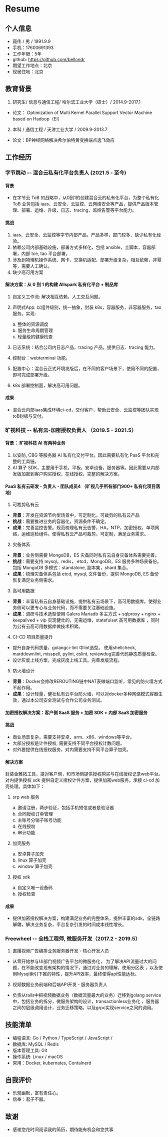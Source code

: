 # Resume


## 个人信息
- 聂伟 / 男 / 1991.9.9
- 手机：17600691393
- 工作年限：5年
- github: https://github.com/bellondr
- 期望工作地点：北京
- 现居住地：北京

## 教育背景
1. 研究生/ 信息与通信工程/ 哈尔滨工业大学（硕士）/ 2014.9-2017.1
- 论文： Optimization of Multi Kernel Parallel Support Vector Machine based on Hadoop（EI）
2. 本科 / 通信工程 / 天津工业大学 / 2009.9-2013.7
- 论文：BP神经网络解决希尔伯特黄变换端点逸飞效应

## 工作经历 
### 字节跳动 -- 混合云私有化平台负责人 (2021.5 - 至今)
#### 背景
- 在字节云 ToB 的战略中，从0到1的创建混合云的私有化平台，为整个私有化 ToB 业务包括 iaas、云安全、云监控、云网络安全等产品，提供产品版本管理、部署、运维、升级、日志、tracing、监控告警等平台能力。

#### 挑战 
1. iaas、云安全、云监控等字节内部产品，产品多样，部门较多、缺少私有化经验。
2. 依赖公司内部基础设施，部署方式多样化，包括 ansible，土脚本，容器部署，内部 tce, tao 平台部署。
3. 涉及到物理机操作系统、网卡、交换机适配，部署升级复杂，相互依赖，非幂等，需要人工确认。
4. 缺少高可用方案

#### 解决方案：从 0 到 1 的构建 Allspark 私有化平台 + 制品库
1. 自定义工作流: 解决相互依赖，人工交互问题。
2. 声明式App: 以组件级别，统一抽象，封装 k8s，容器服务，非容器服务，tao服务。实现:

    a. 整体的资源调度  
    b. 服务生命周期管理  
    c. 轻量级的健康检查  
3. 日志系统：结合公司内日志产品，tracing 产品，提供日志、tracing 能力。
4. 控制台：webterminal 功能。
5. 配置中心：混合云正式环境发版后，在不同的客户场景下，使用不同的配置，即可完成部署升级。
6. k8s 部署控制面，解决高可用问题。

#### 成果
- 混合云内部iaas集成环境ci-cd，交付客户，帮助云安全、云监控等团队实现toB封板与交付。

### 旷视科技 --  私有云-加密授权负责人 （2019.5 - 2021.5）
#### 背景： 旷视科技 AI 有两种业务

1. 以安防, CBG 等服务器 AI 私有化交付平台。因此需要私有化 PaaS 平台和完整的工具链。
2. AI 算子 SDK，主要用于手机，平板，安卓设备，服务器等。因此需要从内部发版加密到客户购买授权，在线授权，完整的解决方案。

#### PaaS 私有云研发 - 负责人 - 团队成员4 （旷视几乎所有部门900+ 私有化项目落地）
1. 可裁剪私有云
- **背景**：开发在资源节约型场景中，可定制化，可裁剪的私有云产品
- **挑战**：需要推进业务的容器化，资源条件不确定。
- **成果**：完善监控告警。规范梳理私有云告警，HA，NTP，加密授权，单项网络，运维巡检组件。使得私有云产品可裁剪，可定制，满足业务需求。
2. 灾备体系
- **背景**：业务侧需要 MongoDB，ES 灾备同时私有云自身灾备体系需要完善。 
- **挑战**：需要支持 mysql，redis， etcd，MongoDB，ES 服务多种场景备份。包括 MongoDB 多模式：standalone, 副本集，shard 集合。 
- **成果**：梳理灾备体系包括 etcd, mysql, 文件备份，提供 MongoDB, ES 备份恢复满足业务侧需求。
3. 高可用数据
- **背景**：丰富私有云自身基础设施，提供私有云场景下，高可用数据库。使得业务侧可以更专心与业务代码，而不需要关注基础设施。
- **成果**：调研与技术选型使用 Galera Mariadb 多主方式 + sqlproxy + nginx + keepalived + vip 实现健壮的，无需运维，statefulset 高可用数据库 ，同时为公有云高可用数据库做技术积累。
4. CI-CD 项目质量提升
- 提升自身代码质量，golangci-lint 中lint选型。 使用shellcheck, marddownlint, misspell, pylint, eslint, reviewdog完善代码静态质量检查。
- 设计灰度上线方案，完成灰度上线工具。完善发版流程。
5. 防火墙设计
- **背景**：Docker会修改REROUTING链中NAT表做端口监听，常见的防火墙方式不起作用。
- **成果**：设计轻量，健壮私有云平台防火墙，可以对docker多种网络模式容器生效，通过本公司安全测试与合作公司业务测试。

#### 加密授权解决方案：客户侧 SaaS 服务 + 加密 SDK + 内部 SaaS 加密服务 
#### 挑战 
- 商业场景复杂，需要支持安卓、arm、x86、windows等平台。
- 大部分授权是计件授权, 需要支持不同平台授权计数问题。
- 对外要提供在线授权服务，对内需要支持不同平台算子加壳。

#### 解决方案

   封装金雅拓工具，提对客户侧，和市场侧提供授权购买与在线授权记录web平台。对内提供授权 sdk 提供自定义授权计件方案，提供加密web服务，承接 ci-cd 加壳处理。具体如下：

1. srp web 服务 
    
    a. 邀请注册，两步验证，包括手机短信或者是验证器  
    b. 合同授权订单管理  
    c. 主账号分销子账号功能   
    d. 在线授权  
    e. 审计功能  
2. 加壳服务 
    
    a. 安卓算子加壳  
    b. linux 算子加壳  
    c. window 算子加壳  
3. 授权 sdk 
    
    a. 自定义唯一设备码  
    b. 授权检查  
    

#### 成果
- 提供加密授权解决方案，构建满足业务的完整体系，提供丰富的sdk，全链路解耦，解决业务复杂，平台复杂引发的时间成本线性增长。

### Freewheel --  全栈工程师, 微服务开发（2017.2 - 2019.5）
1. 直播视频广告编排业务服务器开发 - 核心开发人员 
- 从零开始参与UI部门视频广告平台的微服务化， 为了解决API流量过大的问题，在不能改变现有架构的情况下，通过对业务的理解，使用分区表 ，以及使用Mysql索引下推的特性，提升API效率，最终使得api性能达标。
2. 视频数据业务前端和后端API开发 - 服务器负责人 
- 负责从rails中把视频数据业务（数据流量最大的业务）迁移到golang service中，包括业务的拆分，微服务架构的设计，transactionless业务化 ，服务器之间的层级调用设计，业务迁移策略，以及grpc实现service之间的调用。

## 技能清单
* 编程语言: Go / Python / TypeScript / JavaScript /
* 数据库: MySQL / Redis
* 版本管理工具: Git
* 操作系统: Linux / macOS
* 常用：Docker, kubernates, Containerd

## 自我评价
* 乐观幽默，富有责任心。
* 信奉：君子不器。

## 致谢
* 感谢您花时间阅读我的简历，期待能有机会和您共事
